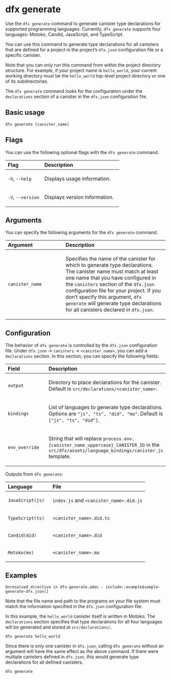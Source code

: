 # dfx generate

Use the `dfx generate` command to generate canister type declarations for supported programming languages. Currently, `dfx generate` supports four languages: Motoko, Candid, JavaScript, and TypeScript.

You can use this command to generate type declarations for all canisters that are defined for a project in the project’s `dfx.json` configuration file or a specific canister.

Note that you can only run this command from within the project directory structure. For example, if your project name is `hello_world`, your current working directory must be the `hello_world` top-level project directory or one of its subdirectories.

The `dfx generate` command looks for the configuration under the `declarations` section of a canister in the `dfx.json` configuration file.

## Basic usage

    dfx generate [canister_name]

## Flags

You can use the following optional flags with the `dfx generate` command.

<table>
<colgroup>
<col style="width: 32%" />
<col style="width: 68%" />
</colgroup>
<thead>
<tr class="header">
<th style="text-align: left;">Flag</th>
<th style="text-align: left;">Description</th>
</tr>
</thead>
<tbody>
<tr class="odd">
<td style="text-align: left;"><p><code>-h</code>, <code>--help</code></p></td>
<td style="text-align: left;"><p>Displays usage information.</p></td>
</tr>
<tr class="even">
<td style="text-align: left;"><p><code>-V</code>, <code>--version</code></p></td>
<td style="text-align: left;"><p>Displays version information.</p></td>
</tr>
</tbody>
</table>

## Arguments

You can specify the following arguments for the `dfx generate` command.

<table>
<colgroup>
<col style="width: 36%" />
<col style="width: 64%" />
</colgroup>
<thead>
<tr class="header">
<th style="text-align: left;">Argument</th>
<th style="text-align: left;">Description</th>
</tr>
</thead>
<tbody>
<tr class="odd">
<td style="text-align: left;"><p><code>canister_name</code></p></td>
<td style="text-align: left;"><p>Specifies the name of the canister for which to generate type declarations. The canister name must match at least one name that you have configured in the <code>canisters</code> section of the <code>dfx.json</code> configuration file for your project. If you don’t specify this argument, <code>dfx generate</code> will generate type declarations for all canisters declared in <code>dfx.json</code>.</p></td>
</tr>
</tbody>
</table>

## Configuration

The behavior of `dfx generate` is controlled by the `dfx.json` configuration file. Under `dfx.json` → `canisters` → `<canister_name>`, you can add a `declarations` section. In this section, you can specify the following fields:

<table>
<colgroup>
<col style="width: 32%" />
<col style="width: 68%" />
</colgroup>
<thead>
<tr class="header">
<th style="text-align: left;">Field</th>
<th style="text-align: left;">Description</th>
</tr>
</thead>
<tbody>
<tr class="odd">
<td style="text-align: left;"><p><code>output</code></p></td>
<td style="text-align: left;"><p>Directory to place declarations for the canister. Default is <code>src/declarations/&lt;canister_name&gt;</code>.</p></td>
</tr>
<tr class="even">
<td style="text-align: left;"><p><code>bindings</code></p></td>
<td style="text-align: left;"><p>List of languages to generate type declarations. Options are <code>"js", "ts", "did", "mo"</code>. Default is <code>["js", "ts", "did"]</code>.</p></td>
</tr>
<tr class="odd">
<td style="text-align: left;"><p><code>env_override</code></p></td>
<td style="text-align: left;"><p>String that will replace <code>process.env.{canister_name_uppercase}_CANISTER_ID</code> in the <code>src/dfx/assets/language_bindings/canister.js</code> template.</p></td>
</tr>
</tbody>
</table>

Outputs from `dfx generate`:

<table>
<colgroup>
<col style="width: 32%" />
<col style="width: 68%" />
</colgroup>
<thead>
<tr class="header">
<th style="text-align: left;">Language</th>
<th style="text-align: left;">File</th>
</tr>
</thead>
<tbody>
<tr class="odd">
<td style="text-align: left;"><p><code>JavaScript(js)</code></p></td>
<td style="text-align: left;"><p><code>index.js</code> and <code>&lt;canister_name&gt;.did.js</code></p></td>
</tr>
<tr class="even">
<td style="text-align: left;"><p><code>TypeScript(ts)</code></p></td>
<td style="text-align: left;"><p><code>&lt;canister_name&gt;.did.ts</code></p></td>
</tr>
<tr class="odd">
<td style="text-align: left;"><p><code>Candid(did)</code></p></td>
<td style="text-align: left;"><p><code>&lt;canister_name&gt;.did</code></p></td>
</tr>
<tr class="even">
<td style="text-align: left;"><p><code>Motoko(mo)</code></p></td>
<td style="text-align: left;"><p><code>&lt;canister_name&gt;.mo</code></p></td>
</tr>
</tbody>
</table>

## Examples

    Unresolved directive in dfx-generate.adoc - include::example$sample-generate-dfx.json[]

Note that the file name and path to the programs on your file system must match the information specified in the `dfx.json` configuration file.

In this example, the `hello_world` canister itself is written in Motoko. The `declarations` section specifies that type declarations for all four languages will be generated and stored at `src/declarations/`.

    dfx generate hello_world

Since there is only one canister in `dfx.json`, calling `dfx generate` without an argument will have the same effect as the above command. If there were multiple canisters defined in `dfx.json`, this would generate type declarations for all defined canisters.

    dfx generate
